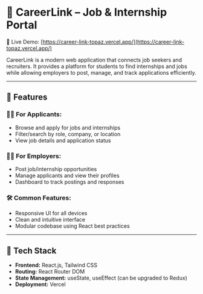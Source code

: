 # 💼 CareerLink – Job & Internship Portal

🔗 Live Demo: [https://career-link-topaz.vercel.app/](https://career-link-topaz.vercel.app/)

CareerLink is a modern web application that connects job seekers and recruiters. It provides a platform for students to find internships and jobs while allowing employers to post, manage, and track applications efficiently.

---

## 🚀 Features

### 👨‍🎓 For Applicants:
- Browse and apply for jobs and internships
- Filter/search by role, company, or location
- View job details and application status

### 🧑‍💼 For Employers:
- Post job/internship opportunities
- Manage applicants and view their profiles
- Dashboard to track postings and responses

### 🛠️ Common Features:
- Responsive UI for all devices
- Clean and intuitive interface
- Modular codebase using React best practices

---

## 🔧 Tech Stack

- **Frontend:** React.js, Tailwind CSS
- **Routing:** React Router DOM
- **State Management:** useState, useEffect (can be upgraded to Redux)
- **Deployment:** Vercel






 
